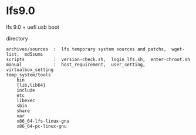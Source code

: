 # lfs9.0
lfs 9.0 + uefi usb boot

directory

    archives/sources  :  lfs temporary system sources and patchs,  wget-list,  md5sums
    scripts           :  version-check.sh,  login_lfs.sh,  enter-chroot.sh
    manual            :  host_requirement,  user_setting,  virtualbox_setting
    temp_system/tools
        bin
        {lib,lib64}
        include
        etc
        libexec
        sbin
        share
        var
        x86_64-lfs-linux-gnu
        x86_64-pc-linux-gnu
